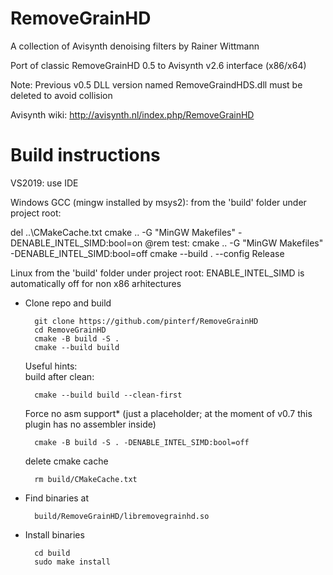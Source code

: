 # RemoveGrainHD

A collection of  Avisynth denoising filters by Rainer Wittmann

Port of classic RemoveGrainHD 0.5 to Avisynth v2.6 interface (x86/x64)

Note: Previous v0.5 DLL version named RemoveGraindHDS.dll must be deleted to avoid collision

Avisynth wiki: http://avisynth.nl/index.php/RemoveGrainHD

Build instructions
==================
VS2019: 
  use IDE

Windows GCC (mingw installed by msys2):
  from the 'build' folder under project root:

  del ..\CMakeCache.txt
  cmake .. -G "MinGW Makefiles" -DENABLE_INTEL_SIMD:bool=on
  @rem test: cmake .. -G "MinGW Makefiles" -DENABLE_INTEL_SIMD:bool=off
  cmake --build . --config Release  

Linux
  from the 'build' folder under project root:
  ENABLE_INTEL_SIMD is automatically off for non x86 arhitectures
  
* Clone repo and build
    
        git clone https://github.com/pinterf/RemoveGrainHD
        cd RemoveGrainHD
        cmake -B build -S .
        cmake --build build

  Useful hints:        
   build after clean:

        cmake --build build --clean-first

   Force no asm support*
   (just a placeholder; at the moment of v0.7 this plugin has no assembler inside)

        cmake -B build -S . -DENABLE_INTEL_SIMD:bool=off

   delete cmake cache

        rm build/CMakeCache.txt

* Find binaries at
    
        build/RemoveGrainHD/libremovegrainhd.so

* Install binaries

        cd build
        sudo make install
  


